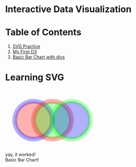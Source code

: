 # Interactive Data Visualization
# Table of Contents

1. <a href="#svg">SVG Practice</a>
2. <a href="#hello-world">My First D3</a>
3. <a href="#basic-bar-chart">Basic Bar Chart with divs</a>

# Learning SVG
<span id="svg">
    <svg width="300" height="200">
      <circle cx="90" cy="100" r="60" fill="rgba(255,0,0,0.3)" stroke = "rgba(0,0,255,0.3)" stroke-width = "15" />
      <circle cx="150" cy="100" r="60" fill="rgba(0,255,0,0.3)" stroke = "rgba(255,0, 0, 0.3)" stroke-width = "15"/>
      <circle cx="210" cy="100" r="60" fill="rgba(0,0,255,0.3)" stroke = "rgba(0 ,255,0, 0.3)" stroke-width = "15"/>
    </svg>
</span>
<br/> 
yay, it worked!
<span id="hello-world"></span>
<html>
<head>
<script type="text/javascript" src="https://d3js.org/d3.v5.min.js"></script>
</head>
<body>
<div id="textContainer">
<!-- D3 will write to this container -->
</div>
<script type="text/javascript">
//write some text using d3.js
d3.select("#textContainer").append("h1")
.text("Hello D3.js! <-- written with D3");
</script>
</body>
</html>
<span id="basic-bar-chart"></span>
<html>
<head>
<title></title>
<script type="text/javascript" src="https://d3js.org/d3.v5.min.js"></script>
<link href="./style.css" rel="stylesheet">
</head>
<body>
<div id="chart">
<div class="bar-chart">
Basic Bar Chart!
</div>
</div>
<script type="text/javascript" src="./my-first-data.js"></script>
</body>
</html>